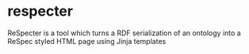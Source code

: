 # respecter
ReSpecter is a tool which turns a RDF serialization of an ontology into a ReSpec styled HTML page using Jinja templates

